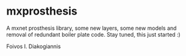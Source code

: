 # mxprosthesis

A mxnet prosthesis library, some new layers, some new models and removal of redundant boiler plate code. 
Stay tuned, this just started :)

Foivos I. Diakogiannis 
